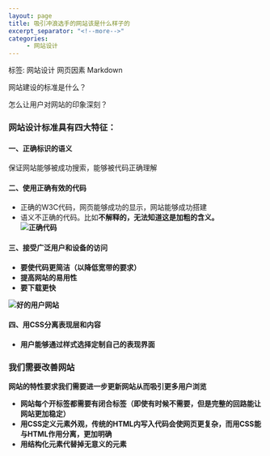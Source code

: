 ```yaml
---
layout: page
title: 吸引冲浪选手的网站该是什么样子的
excerpt_separator: "<!--more-->"
categories:
     - 网站设计
---
```

标签: 网站设计 网页因素 Markdown

网站建设的标准是什么？

怎么让用户对网站的印象深刻？

<!--more-->


### 网站设计标准具有四大特征：

#### 一、正确标识的语义
保证网站能够被成功搜索，能够被代码正确理解  

#### 二、使用正确有效的代码
- 正确的W3C代码，网页能够成功的显示，网站能够成功搭建 
- 语义不正确的代码。比如<b>不解释的，无法知道这是加粗的含义。  
![正确代码](/assets/images/real.png)  

#### 三、接受广泛用户和设备的访问
- 要使代码更简洁（以降低宽带的要求）
- 提高网站的易用性
- 要下载更快  
    	
![好的用户网站](/assets/images/UI.png)  

#### 四、用CSS分离表现层和内容
- 用户能够通过样式选择定制自己的表现界面

### 我们需要改善网站
**网站的特性要求我们需要进一步更新网站从而吸引更多用户浏览**
- 网站每个开标签都需要有闭合标签（即使有时候不需要，但是完整的回路能让网站更加稳定）
- 用CSS定义元素外观，传统的HTML内写入代码会使网页更复杂，而用CSS能与HTML作用分离，更加明确
- 用结构化元素代替掉无意义的元素



